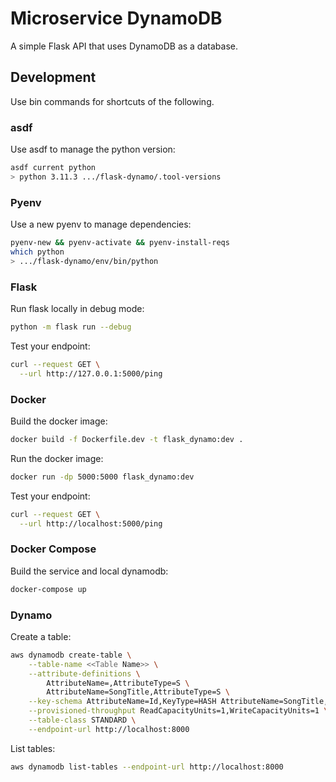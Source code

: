 # Microservice DynamoDB
A simple Flask API that uses DynamoDB as a database.

## Development
Use bin commands for shortcuts of the following.
### asdf
Use asdf to manage the python version:
```bash
asdf current python
> python 3.11.3 .../flask-dynamo/.tool-versions
```
### Pyenv
Use a new pyenv to manage dependencies:
```bash
pyenv-new && pyenv-activate && pyenv-install-reqs
which python
> .../flask-dynamo/env/bin/python
```
### Flask
Run flask locally in debug mode:
```bash
python -m flask run --debug
```
Test your endpoint:
```bash
curl --request GET \
  --url http://127.0.0.1:5000/ping
```
### Docker
Build the docker image:
```bash
docker build -f Dockerfile.dev -t flask_dynamo:dev .
```
Run the docker image:
```bash
docker run -dp 5000:5000 flask_dynamo:dev
```
Test your endpoint:
```bash
curl --request GET \
  --url http://localhost:5000/ping
```
### Docker Compose
Build the service and local dynamodb:
```bash
docker-compose up
```
### Dynamo
Create a table:
```bash
aws dynamodb create-table \
    --table-name <<Table Name>> \
    --attribute-definitions \
        AttributeName=,AttributeType=S \
        AttributeName=SongTitle,AttributeType=S \
    --key-schema AttributeName=Id,KeyType=HASH AttributeName=SongTitle,KeyType=RANGE \
    --provisioned-throughput ReadCapacityUnits=1,WriteCapacityUnits=1 \
    --table-class STANDARD \
    --endpoint-url http://localhost:8000
```
List tables:
```bash
aws dynamodb list-tables --endpoint-url http://localhost:8000
```
